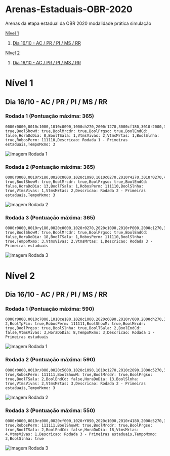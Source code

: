 # Arenas-Estaduais-OBR-2020
Arenas da etapa estadual da OBR 2020 modalidade prática simulação

[Nível 1](#Nível-1)
1. [Dia 16/10 - AC / PR / PI / MS / RR](#dia-1610---ac--pr--pi--ms--rr)

[Nível 2](#Nível-2)
1. [Dia 16/10 - AC / PR / PI / MS / RR](#dia-1610---ac--pr--pi--ms--rr-1)



# Nível 1

## Dia 16/10 - AC / PR / PI / MS / RR

### Rodada 1 (Pontuação máxima: 365)

```
0000r0000,0010c1000,1010c0090,1000ch270,2000r1270,3000cf180,3010r2000,3020c1000,4020c0090,4010rm180,4000cj270,5000c1180,5010rP180,5020r0180,5,BoolTpFim: true,BoolShowM: true,BoolMrcdr: true,BoolPrgso: true,BoolEndCd: false,HoraDoDia: 8,BoolTSala: 1,VtmsVivas: 2,VtmsMrtas: 1,BoolSlnha: true,RobosPerm: 111110,Descricao: Rodada 1 - Primeiras estaduais,TempoMxmo: 3
```

![Imagem Rodada 1](Imagens/Nivel_1/Rodada_1.png)

### Rodada 2 (Pontuação máxima: 365)

```
0000r0000,0010rx180,0020c0000,1020c1090,1010c0270,2010r4270,3010r0270,4010cj090,4000c1270,5000cf180,5010r0180,5020r1000,4,BoolTpFim: true,BoolShowM: true,BoolMrcdr: true,BoolPrgso: true,BoolEndCd: false,HoraDoDia: 13,BoolTSala: 1,RobosPerm: 111110,BoolSlnha: true,VtmsVivas: 1,VtmsMrtas: 2,Descricao: Rodada 2 - Primeiras estaduais,TempoMxmo: 3
```

![Imagem Rodada 2](Imagens/Nivel_1/Rodada_2.png)

### Rodada 3 (Pontuação máxima: 365)

```
0000r0000,0010ry180,0020c0000,1020r0270,2020c1090,2010rP000,2000c1270,3000c4180,3010r3180,3020c0000,4020c0090,4010rw000,4000cj270,5000c0180,5010r0180,5020r2180,1,BoolTpFim: true,BoolShowM: true,BoolMrcdr: true,BoolPrgso: true,BoolEndCd: false,HoraDoDia: 18,BoolTSala: 1,RobosPerm: 111110,BoolSlnha: true,TempoMxmo: 3,VtmsVivas: 2,VtmsMrtas: 1,Descricao: Rodada 3 - Primeiras estaduais
```

![Imagem Rodada 3](Imagens/Nivel_1/Rodada_3.png)

# Nível 2

## Dia 16/10 - AC / PR / PI / MS / RR

### Rodada 1 (Pontuação máxima: 590)

```
0000r0000,0010c7000,1010ce180,1020c1000,2020c6090,2010r/000,2000ch270,3000rA270,4000c4180,4010rA180,4020c7000,5020c1180,2,VtmsMrtas: 2,BoolTpFim: true,RobosPerm: 111111,BoolShowM: true,BoolMrcdr: true,BoolPrgso: true,BoolSlnha: true,BoolTSala: 2,BoolEndCd: false,VtmsVivas: 3,HoraDoDia: 8,TempoMxmo: 3,Descricao: Rodada 1 - Primeiras estaduais
```

![Imagem Rodada 1](Imagens/Nivel_2/Rodada_1.png)

### Rodada 2 (Pontuação máxima: 590)

```
0000r0000,0010r/000,0020c5000,1020c1090,1010c1270,2010c2090,2000c5270,3000c2180,3010r4180,3020c7000,4020c5090,4010rU000,4000c1270,5000c0180,5010rw180,5020r0180,4,BoolTpFim: true,RobosPerm: 111111,BoolShowM: true,BoolMrcdr: true,BoolPrgso: true,BoolTSala: 2,BoolEndCd: false,HoraDoDia: 13,BoolSlnha: true,VtmsVivas: 2,VtmsMrtas: 3,Descricao: Rodada 2 - Primeiras estaduais,TempoMxmo: 3
```

![Imagem Rodada 2](Imagens/Nivel_2/Rodada_2.png)

### Rodada 3 (Pontuação máxima: 550)

```
0000r0000,0010rz000,0020cf000,1020rY090,2020c1090,2010r4180,2000c5270,3000rx270,4000r0270,5000c0180,5010c0090,4010r0090,3010ce270,3020cl000,4020r0090,5020c1180,5,BoolTpFim: true,RobosPerm: 111111,BoolShowM: true,BoolMrcdr: true,BoolPrgso: true,BoolTSala: 2,BoolEndCd: false,HoraDoDia: 18,VtmsMrtas: 4,VtmsVivas: 1,Descricao: Rodada 3 - Primeiras estaduais,TempoMxmo: 3,BoolSlnha: true
```

![Imagem Rodada 3](Imagens/Nivel_2/Rodada_3.png)